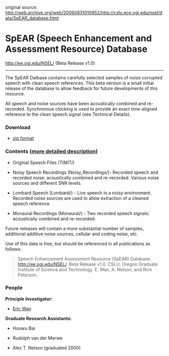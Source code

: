 original source: http://web.archive.org/web/20060831010952/http://cslu.ece.ogi.edu/nsel/data/SpEAR_database.html

# SpEAR (Speech Enhancement and Assessment Resource) Database    
   
http://ee.ogi.edu/NSEL/     (Beta Release v1.0) 


---

The SpEAR Datbase contains carefully selected samples of noise
corrupted speech with clean speech references. This beta version is a
small initial release of the database to allow feedback for future
developments of this resource.

All speech and noise sources have been acoustically combined and
re-recorded.  Synchronous clocking is used to provide an exact
time-aligned reference to the clean speech signal (see Technical
Details).

### Download

- [zip format](https://github.com/dingzeyuli/SpEAR-speech-database/archive/master.zip)

### Contents ([more detailed description](./details.md))

- Original Speech Files (TIMIT/)

- Noisy Speech Recordings (Noisy_Recordings/)- Recorded speech and
recorded noise: acoustically combined and re-recorded. Various noise
sources and different SNR levels.

- Lombard Speech (Lombard/) - Live speech in a noisy
environment. Recorded noise sources are used to allow extraction of a
cleaned speech reference.

- Monaural Recordings (Monaural/) - Two recorded speech signals:
acoustically combined and re-recorded.

Future releases will contain a more substantial number of samples,
additional additive noise sources, cellular and coding noise, etc.

Use of this data is free, but should be referenced in all publications
as follows:

> Speech Enhancement Assessment Resource (SpEAR) Database.
> http://ee.ogi.edu/NSEL/. Beta Release v1.0. CSLU, Oregon Graduate
> Institute of Science and Technology. E. Wan, A. Nelson, and Rick Peterson. 



### People

**Principle Investigator:**  
  

*   [Eric Wan](http://web.cecs.pdx.edu/~ericwan/)  
    

  
**Graduate Research Assistants:**  
  

*   Houwu Bai
    
*   Rudolph van der Merwe
    
*   Alex T. Nelson (graduated 2000)